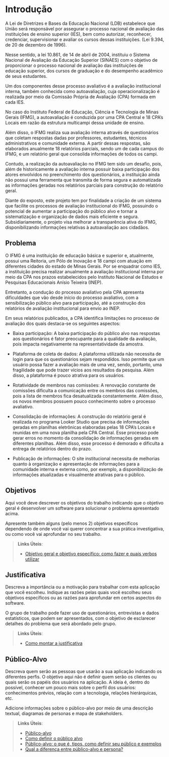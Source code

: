 # Introdução

A Lei de Diretrizes e Bases da Educação Nacional (LDB) estabelece que União será responsável por assegurar o processo nacional de avaliação das instituições de ensino superior (IES), bem como autorizar, reconhecer, credenciar, supervisionar e avaliar os cursos dessas instituições. (Lei 9.394, de 20 de dezembro de 1996).

Nesse sentido, a lei 10.861, de 14 de abril de 2004, instituiu o Sistema Nacional de Avaliação da Educação Superior (SINAES) com o objetivo de proporcionar o processo nacional de avaliação das instituições de educação superior, dos cursos de graduação e do desempenho acadêmico de seus estudantes.

Um dos componentes desse processo avaliativo é a avaliação institucional interna, também conhecida como autoavaliação, cuja operacionalização é realizada por meio da Comissão Própria de Avaliação (CPA) formada em cada IES. 

No caso do Instituto Federal de Educação, Ciência e Tecnologia de Minas Gerais (IFMG), a autoavaliação é conduzida por uma CPA Central e 18 CPA’s Locais em razão da estrutura multicampi dessa unidade de ensino.  

Além disso, o IFMG  realiza sua avaliação interna através de questionários que coletam respostas dadas por professores, estudantes, técnicos administrativos e comunidade externa. A partir dessas respostas, são elaborados anualmente 18 relatórios parciais, sendo um de cada campus do IFMG, e um relatório geral que consolida informações de todos os campi.  

Contudo, a realização da autoavaliação no IFMG tem sido um desafio, pois, além de historicamente a avaliação interna possuir baixa participação dos atores envolvidos no preenchimento dos questionários, a instituição ainda não possui uma ferramenta que transmita de forma segura e automatizada as informações geradas nos relatórios parciais para construção do relatório geral.

Diante do exposto, este projeto tem por finalidade a criação de um sistema que facilite os processos de avaliação institucional do IFMG, possuindo o potencial de aumentar a participação do público alvo e tornar a sistematização e organização de dados mais eficiente e segura. Subsidiariamente, o projeto visa melhorar a transparência ativa do IFMG, disponibilizando informações relativas à autoavaliação aos cidadãos.      


## Problema

O IFMG é uma instituição de educação básica e superior e, atualmente, possui uma Reitoria, um Pólo de Inovação e 18 campi com atuação em diferentes cidades do estado de Minas Gerais. Por se enquadrar como IES, a instituição precisa realizar anualmente a avaliação institucional interna por meio da CPA nos prazos estabelecidos pelo Instituto Nacional de Estudos e Pesquisas Educacionais Anísio Teixeira (INEP). 

Entretanto, a condução do processo avaliativo pela CPA apresenta dificuldades que vão desde início do processo avaliativo, com a sensibilização público alvo para participação, até a construção dos relatórios de avaliação institucional para envio ao INEP.

Em seus relatórios publicados, a CPA identifica limitações no processo de avaliação dos quais destaca-se os seguintes aspectos: 

- Baixa participação:  A baixa participação do público alvo nas respostas aos questionários é fator preocupante para a qualidade da avaliação, pois impacta negativamente na representatividade da amostra. 

- Plataforma de coleta de dados: A plataforma utilizada não necessita de login para que os questionários sejam respondidos. Isso permite que um usuário possa fazer a avaliação mais de uma vez, sendo, portanto, uma fragilidade que pode trazer vícios aos resultados da pesquisa. Além disso, a plataforma é pouco atrativa para os usuários. 

- Rotatividade de membros nas comissões: A renovação constante de comissões dificulta a comunicação entre os membros das comissões, pois a lista de membros fica desatualizada constantemente. Além disso, os novos membros possuem pouco conhecimento sobre o processo avaliativo.

- Consolidação de informações: A construção do relatório geral é realizada no programa Looker Studio que precisa de informações geradas em planilhas eletrônicas elaboradas pelas 18 CPA’s Locais e reunidas em uma nova planilha pela CPA Central. Esse processo pode gerar erros no momento da consolidação de informações geradas em diferentes planilhas. Além disso, esse processo é demorado e dificulta a entrega de relatórios dentro do prazo. 

- Publicação de informações: O site institucional necessita de melhorias quanto à organização e apresentação de informações para a comunidade interna e externa como, por exemplo, a disponibilização de informações atualizadas e visualmente atrativas para o público. 


## Objetivos

Aqui você deve descrever os objetivos do trabalho indicando que o objetivo geral é desenvolver um software para solucionar o problema apresentado acima. 

Apresente também alguns (pelo menos 2) objetivos específicos dependendo de onde você vai querer concentrar a sua prática investigativa, ou como você vai aprofundar no seu trabalho.
 
> **Links Úteis**:
> - [Objetivo geral e objetivo específico: como fazer e quais verbos utilizar](https://blog.mettzer.com/diferenca-entre-objetivo-geral-e-objetivo-especifico/)

## Justificativa

Descreva a importância ou a motivação para trabalhar com esta aplicação que você escolheu. Indique as razões pelas quais você escolheu seus objetivos específicos ou as razões para aprofundar em certos aspectos do software.

O grupo de trabalho pode fazer uso de questionários, entrevistas e dados estatísticos, que podem ser apresentados, com o objetivo de esclarecer detalhes do problema que será abordado pelo grupo.

> **Links Úteis**:
> - [Como montar a justificativa](https://guiadamonografia.com.br/como-montar-justificativa-do-tcc/)

## Público-Alvo

Descreva quem serão as pessoas que usarão a sua aplicação indicando os diferentes perfis. O objetivo aqui não é definir quem serão os clientes ou quais serão os papéis dos usuários na aplicação. A ideia é, dentro do possível, conhecer um pouco mais sobre o perfil dos usuários: conhecimentos prévios, relação com a tecnologia, relações
hierárquicas, etc.

Adicione informações sobre o público-alvo por meio de uma descrição textual, diagramas de personas e mapa de stakeholders.

> **Links Úteis**:
> - [Público-alvo](https://blog.hotmart.com/pt-br/publico-alvo/)
> - [Como definir o público alvo](https://exame.com/pme/5-dicas-essenciais-para-definir-o-publico-alvo-do-seu-negocio/)
> - [Público-alvo: o que é, tipos, como definir seu público e exemplos](https://klickpages.com.br/blog/publico-alvo-o-que-e/)
> - [Qual a diferença entre público-alvo e persona?](https://rockcontent.com/blog/diferenca-publico-alvo-e-persona/)
